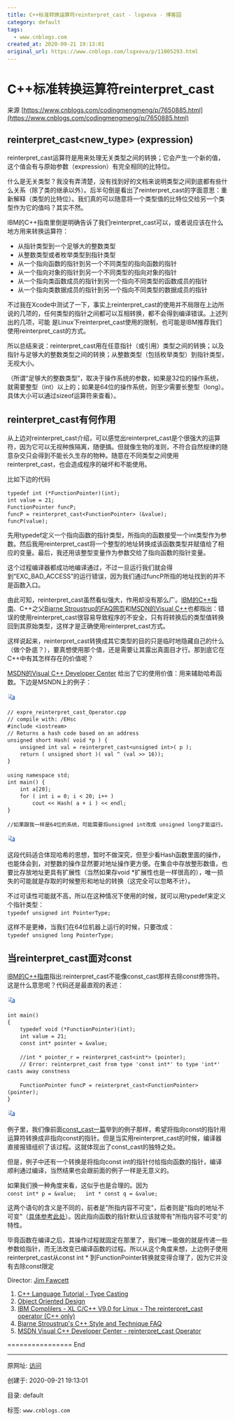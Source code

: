 ```yaml
---
title: C++标准转换运算符reinterpret_cast - lsgxeva - 博客园
category: default
tags: 
  - www.cnblogs.com
created_at: 2020-09-21 19:13:01
original_url: https://www.cnblogs.com/lsgxeva/p/11005293.html
---
```


# C++标准转换运算符reinterpret\_cast

来源 [https://www.cnblogs.com/codingmengmeng/p/7650885.html](https://www.cnblogs.com/codingmengmeng/p/7650885.html)

## reinterpret\_cast<new\_type> (expression)

reinterpret\_cast运算符是用来处理无关类型之间的转换；它会产生一个新的值，这个值会有与原始参数（expression）有完全相同的比特位。

什么是无关类型？我没有弄清楚，没有找到好的文档来说明类型之间到底都有些什么关系（除了类的继承以外）。后半句倒是看出了reinterpret\_cast的字面意思：重新解释（类型的比特位）。我们真的可以随意将一个类型值的比特位交给另一个类型作为它的值吗？其实不然。

IBM的C++指南里倒是明确告诉了我们reinterpret\_cast可以，或者说应该在什么地方用来转换运算符：

*   从指针类型到一个足够大的整数类型
*   从整数类型或者枚举类型到指针类型
*   从一个指向函数的指针到另一个不同类型的指向函数的指针
*   从一个指向对象的指针到另一个不同类型的指向对象的指针
*   从一个指向类函数成员的指针到另一个指向不同类型的函数成员的指针
*   从一个指向类数据成员的指针到另一个指向不同类型的数据成员的指针

不过我在Xcode中测试了一下，事实上reinterpret\_cast的使用并不局限在上边所说的几项的，任何类型的指针之间都可以互相转换，都不会得到编译错误。上述列出的几项，可能 是Linux下reinterpret\_cast使用的限制，也可能是IBM推荐我们使用reinterpret\_cast的方式。

所以总结来说：reinterpret\_cast用在任意指针（或引用）类型之间的转换；以及指针与足够大的整数类型之间的转换；从整数类型（包括枚举类型）到指针类型，无视大小。

（所谓“足够大的整数类型”，取决于操作系统的参数，如果是32位的操作系统，就需要整型（int）以上的；如果是64位的操作系统，则至少需要长整型（long）。具体大小可以通过sizeof运算符来查看）。

## reinterpret\_cast有何作用

从上边对reinterpret\_cast介绍，可以感觉出reinterpret\_cast是个很强大的运算符，因为它可以无视种族隔离，随便搞。但就像生物的准则，不符合自然规律的随意杂交只会得到不能长久生存的物种。随意在不同类型之间使用reinterpret\_cast，也会造成程序的破坏和不能使用。

比如下边的代码

```plain
typedef int (*FunctionPointer)(int); 
int value = 21; 
FunctionPointer funcP; 
funcP = reinterpret_cast<FunctionPointer> (&value); 
funcP(value); 
```

先用typedef定义一个指向函数的指针类型，所指向的函数接受一个int类型作为参数。然后我用reinterpret\_cast将一个整型的地址转换成该函数类型并赋值给了相应的变量。最后，我还用该整型变量作为参数交给了指向函数的指针变量。

这个过程编译器都成功地编译通过，不过一旦运行我们就会得到“EXC\_BAD\_ACCESS”的运行错误，因为我们通过funcP所指的地址找到的并不是函数入口。

由此可知，reinterpret\_cast虽然看似强大，作用却没有那么广。[IBM的C++指南](http://publib.boulder.ibm.com/infocenter/compbgpl/v9v111/index.jsp?topic=/com.ibm.xlcpp9.bg.doc/language_ref/keyword_reinterpret_cast.htm)、C++之父[Bjarne Stroustrup的FAQ网页](http://www2.research.att.com/~bs/bs_faq2.html#static-cast)和[MSDN的Visual C++](http://msdn.microsoft.com/en-us/library/e0w9f63b%28VS.80%29.aspx)也都指出：错误的使用reinterpret\_cast很容易导致程序的不安全，只有将转换后的类型值转换回到其原始类型，这样才是正确使用reinterpret\_cast方式。

这样说起来，reinterpret\_cast转换成其它类型的目的只是临时地隐藏自己的什么（做个卧底？），要真想使用那个值，还是需要让其露出真面目才行。那到底它在C++中有其怎样存在的价值呢？

[MSDN的Visual C++ Developer Center](http://msdn.microsoft.com/en-us/library/e0w9f63b%28VS.80%29.aspx) 给出了它的使用价值：用来辅助哈希函数。下边是MSNDN上的例子：

[![复制代码](assets/1600686781-48304ba5e6f9fe08f3fa1abda7d326ab.gif)](javascript: "复制代码")

```plain
// expre_reinterpret_cast_Operator.cpp
// compile with: /EHsc
#include <iostream>
// Returns a hash code based on an address
unsigned short Hash( void *p ) {
    unsigned int val = reinterpret_cast<unsigned int>( p );
    return ( unsigned short )( val ^ (val >> 16));
}

using namespace std;
int main() {
    int a[20];
    for ( int i = 0; i < 20; i++ )
        cout << Hash( a + i ) << endl;
}

//如果跟我一样是64位的系统，可能需要将unsigned int改成 unsigned long才能运行。
```

[![复制代码](assets/1600686781-48304ba5e6f9fe08f3fa1abda7d326ab.gif)](javascript: "复制代码")

这段代码适合体现哈希的思想，暂时不做深究，但至少看Hash函数里面的操作，也能体会到，对整数的操作显然要对地址操作更方便。在集合中存放整形数值，也要比存放地址更具有扩展性（当然如果存void \*扩展性也是一样很高的），唯一损失的可能就是存取的时候整形和地址的转换（这完全可以忽略不计）。

不过可读性可能就不高，所以在这种情况下使用的时候，就可以用typedef来定义个指针类型：  
`typedef unsigned int PointerType;`

这样不是更棒，当我们在64位机器上运行的时候，只要改成：  
`typedef unsigned long PointerType;`

## 当reinterpret\_cast面对const

[IBM的C++指南](http://publib.boulder.ibm.com/infocenter/compbgpl/v9v111/index.jsp?topic=/com.ibm.xlcpp9.bg.doc/language_ref/keyword_reinterpret_cast.htm)指出:reinterpret\_cast不能像const\_cast那样去除const修饰符。 这是什么意思呢？代码还是最直观的表述：

[![复制代码](assets/1600686781-48304ba5e6f9fe08f3fa1abda7d326ab.gif)](javascript: "复制代码")

```plain
int main() 
{
    typedef void (*FunctionPointer)(int);
    int value = 21;
    const int* pointer = &value;
    
    //int * pointer_r = reinterpret_cast<int*> (pointer); 
    // Error: reinterpret_cast from type 'const int*' to type 'int*' casts away constness
    
    FunctionPointer funcP = reinterpret_cast<FunctionPointer> (pointer);
}
```

[![复制代码](assets/1600686781-48304ba5e6f9fe08f3fa1abda7d326ab.gif)](javascript: "复制代码")

例子里，我们像前面[const\_cast一篇](http://www.cnblogs.com/ider/archive/2011/07/22/cpp_cast_operator_part2.html)举到的例子那样，希望将指向const的指针用运算符转换成非指向const的指针。但是当实用reinterpret\_cast的时候，编译器直接报错组织了该过程。这就体现出了const\_cast的独特之处。

但是，例子中还有一个转换是将指向const int的指针付给指向函数的指针，编译顺利通过编译，当然结果也会跟前面的例子一样是无意义的。

如果我们换一种角度来看，这似乎也是合理的。因为  
`const int* p = &value;  
int * const q = &value;`

这两个语句的含义是不同的，前者是"所指内容不可变"，后者则是"指向的地址不可变"（[具体参考此处](http://en.wikipedia.org/wiki/Const-correctness)）。因此指向函数的指针默认应该就带有"所指内容不可变"的特性。

毕竟函数在编译之后，其操作过程就固定在那里了，我们唯一能做的就是传递一些参数给指针，而无法改变已编译函数的过程。所以从这个角度来想，上边例子使用reinterpret\_cast从const int \* 到FunctionPointer转换就变得合理了，因为它并没有去除const限定

Director: [Jim Fawcett](http://www.ecs.syr.edu/faculty/fawcett/handouts/webpages/FawcettHome.htm)

1.  [C++ Language Tutorial - Type Casting](http://www.cplusplus.com/doc/tutorial/typecasting/)
2.  [Object Oriented Design](http://www.ecs.syr.edu/faculty/fawcett/handouts/webpages/CSE687.htm)
3.  [IBM Complilers - XL C/C++ V9.0 for Linux - The reinterpret\_cast operator (C++ only)](http://publib.boulder.ibm.com/infocenter/compbgpl/v9v111/index.jsp?topic=/com.ibm.xlcpp9.bg.doc/language_ref/keyword_reinterpret_cast.htm)
4.  [Bjarne Stroustrup's C++ Style and Technique FAQ](http://www2.research.att.com/~bs/bs_faq2.html)
5.  [MSDN Visual C++ Developer Center - reinterpret\_cast Operator](http://msdn.microsoft.com/en-us/library/e0w9f63b%28VS.80%29.aspx)

\================ End

---------------------------------------------------


原网址: [访问](https://www.cnblogs.com/lsgxeva/p/11005293.html)

创建于: 2020-09-21 19:13:01

目录: default

标签: `www.cnblogs.com`

